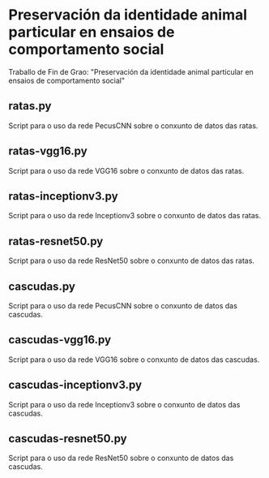 # Preservación da identidade animal particular en ensaios de comportamento social
Traballo de Fin de Grao: "Preservación da identidade animal particular en ensaios de comportamento social"

## ratas.py
Script para o uso da rede PecusCNN sobre o conxunto de datos das ratas.

## ratas-vgg16.py
Script para o uso da rede VGG16 sobre o conxunto de datos das ratas.

## ratas-inceptionv3.py
Script para o uso da rede Inceptionv3 sobre o conxunto de datos das ratas.

## ratas-resnet50.py
Script para o uso da rede ResNet50 sobre o conxunto de datos das ratas.

## cascudas.py
Script para o uso da rede PecusCNN sobre o conxunto de datos das cascudas.

## cascudas-vgg16.py
Script para o uso da rede VGG16 sobre o conxunto de datos das cascudas.

## cascudas-inceptionv3.py
Script para o uso da rede Inceptionv3 sobre o conxunto de datos das cascudas.

## cascudas-resnet50.py
Script para o uso da rede ResNet50 sobre o conxunto de datos das cascudas.
